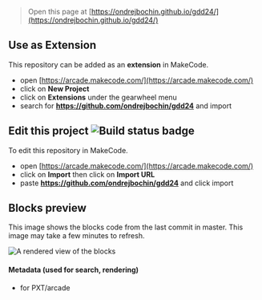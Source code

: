  


> Open this page at [https://ondrejbochin.github.io/gdd24/](https://ondrejbochin.github.io/gdd24/)

## Use as Extension

This repository can be added as an **extension** in MakeCode.

* open [https://arcade.makecode.com/](https://arcade.makecode.com/)
* click on **New Project**
* click on **Extensions** under the gearwheel menu
* search for **https://github.com/ondrejbochin/gdd24** and import

## Edit this project ![Build status badge](https://github.com/ondrejbochin/gdd24/workflows/MakeCode/badge.svg)

To edit this repository in MakeCode.

* open [https://arcade.makecode.com/](https://arcade.makecode.com/)
* click on **Import** then click on **Import URL**
* paste **https://github.com/ondrejbochin/gdd24** and click import

## Blocks preview

This image shows the blocks code from the last commit in master.
This image may take a few minutes to refresh.

![A rendered view of the blocks](https://github.com/ondrejbochin/gdd24/raw/master/.github/makecode/blocks.png)

#### Metadata (used for search, rendering)

* for PXT/arcade
<script src="https://makecode.com/gh-pages-embed.js"></script><script>makeCodeRender("{{ site.makecode.home_url }}", "{{ site.github.owner_name }}/{{ site.github.repository_name }}");</script>
